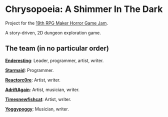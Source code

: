 # Chrysopoeia: A Shimmer In The Dark

Project for the [19th RPG Maker Horror Game Jam](https://itch.io/jam/19th-rpg-maker-horror-game-jam).

A story-driven, 2D dungeon exploration game. 

## The team (in no particular order)

[**Enderesting**](https://github.com/enderesting): Leader, programmer, artist, writer.

[**Starmaid**](http://www.nickmasso.com): Programmer.

[**Reactorc0re**](https://github.com/reactorc0re): Artist, writer.

[**AdriftAgain**](https://github.com/AdriftAgain): Artist, musician, writer.

[**Timesnewfishcat**](https://github.com/timesnewfishcat): Artist, writer.

[**Yoggypoggy**](https://github.com/yoggypoggy): Musician, writer.

